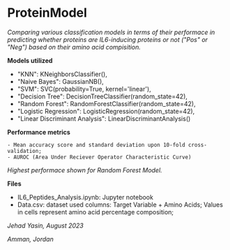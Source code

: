 # ProteinModel

*Comparing various classification models in terms of their performace in predicting whether proteins are IL6-inducing proteins or not ("Pos" or "Neg")
based on their amino acid compisition.*

**Models utilized**
- "KNN": KNeighborsClassifier(),
- "Naive Bayes": GaussianNB(),
- "SVM": SVC(probability=True, kernel='linear'),
- "Decision Tree": DecisionTreeClassifier(random_state=42),
- "Random Forest": RandomForestClassifier(random_state=42),
- "Logistic Regression": LogisticRegression(random_state=42),
- "Linear Discriminant Analysis": LinearDiscriminantAnalysis()

**Performance metrics**

    - Mean accuracy score and standard deviation upon 10-fold cross-validation;
    - AUROC (Area Under Reciever Operator Characteristic Curve)

*Highest performace shown for Random Forest Model.*

**Files**
- IL6_Peptides_Analysis.ipynb: Jupyter notebook
- Data.csv: dataset used
    columns: Target Variable + Amino Acids;
    Values in cells represent amino acid percentage composition;

*Jehad Yasin, August 2023*

*Amman, Jordan*
  
